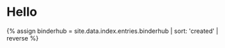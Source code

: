 <html>
<body>

<h1> Hello </h1>

{% assign binderhub = site.data.index.entries.binderhub | sort: 'created' | reverse %} 

</body>
</html>

